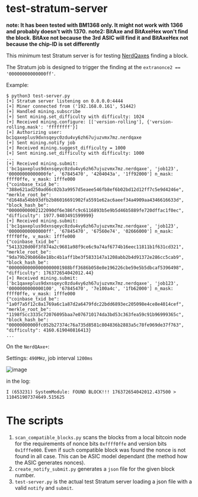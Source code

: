 # test-stratum-server

**note: It has been tested with BM1368 only. It might not work with 1366 and probably doesn't with 1370.**
**note2: BitAxe and BitAxeHex won't find the block. BitAxe not because the 3rd ASIC will find it and BitAxeHex not because the chip-ID is set differently**

This minimum test Stratum server is for testing [NerdQaxes](https://github.com/shufps/qaxe) finding a block.

The Stratum job is designed to trigger the finding at the `extranonce2 == '00000000000000ff'`.

Example:
```
$ python3 test-server.py 
[+] Stratum server listening on 0.0.0.0:4444
[+] Miner connected from ('192.168.0.161', 51442)
[+] Handled mining.subscribe
[+] Sent mining.set_difficulty with difficulty: 1024
[+] Received mining.configure: [['version-rolling'], {'version-rolling.mask': 'ffffffff'}]
[+] Authorizing user: bc1qaxeplus9dxnsqeyc0zdu4vy6zh67ujuzvmx7mz.nerdqaxe
[+] Sent mining.notify job
[+] Received mining.suggest_difficulty = 1000
[+] Sent mining.set_difficulty with difficulty: 1000
...
[+] Received mining.submit: ['bc1qaxeplus9dxnsqeyc0zdu4vy6zh67ujuzvmx7mz.nerdqaxe', 'job123', '00000000000000fe', '67845470', '4204043a', '1ff92000'] n_mask: ffff0ffe, v_mask: 1fffe000
{"coinbase_txid_be": "388e621ad250ad66c02b3a9957d5eaee546fb8ef6b02bd12d12ff7c5e9d4246e", "merkle_root_be": "d1648a54bb93dfb2b86016691902fa5591e62ac6aeef34a4909aa4346616633d", "block_hash_be": "00000000002122090df6e386fc9c6116893b5e9b5d46b5889fe720dffac1f0ec", "difficulty": 1977.9403491599999}
[+] Received mining.submit: ['bc1qaxeplus9dxnsqeyc0zdu4vy6zh67ujuzvmx7mz.nerdqaxe', 'job123', '00000000000000ff', '67845470', '67560e74', '02666000'] n_mask: ffff0ffe, v_mask: 1fffe000
{"coinbase_txid_be": "5413320d00f3f874a2c9681a98f9ce6c9a74af6774b16eec11811b1f631cd321", "merkle_root_be": "9da79b29b8668e18bc4b1aff1be3f5833147a1208abb2b4d91372e286cc5cab9", "block_hash_be": "00000000000000000001988bff3686b058e8e196226cbe59e5b5dbcaf5396498", "difficulty": 176372654042012.44}
[+] Received mining.submit: ['bc1qaxeplus9dxnsqeyc0zdu4vy6zh67ujuzvmx7mz.nerdqaxe', 'job123', '0000000000000100', '67845470', '7e100a4c', '1fb62000'] n_mask: ffff0ffe, v_mask: 1fffe000
{"coinbase_txid_be": "1a0f7a5f12c8a1769a6c1a87d2a6479fdc22bdd6893ec205098e4ce8e4014cef", "merkle_root_be": "1198f5cc3335c72076095baa7e076710174da3bd53c363fea59c91b96999365c", "block_hash_be": "00000000000fc052b27374c76a735d8581c804836b2883a5c78fe969de37f763", "difficulty": 4160.619040816413}
...
```

On the `NerdQAxe+`:

Settings: `490MHz`, job interval `1200ms`

![image](https://github.com/user-attachments/assets/dd45f31f-5907-490e-a6e5-e37a5282f3ea)

in the log:
```
I (653231) SystemModule: FOUND BLOCK!!! 176372654042012.437500 > 110451907374649.515625
```


# The scripts

1. `scan_compatible_blocks.py` scans the blocks from a local bitcoin node for the requirements of nonce bits `0xffff0ffe` and version bits `0x1fffe000`. Even if such compatible block was found the nonce is not found in all case. This can be ASIC model dependant (the method how the ASIC generates nonces).
2. `create_notify_submit.py` generates a `json` file for the given block number.
3. `test-server.py` is the actual test Stratum server loading a json file with a valid `notify` and `submit`.






